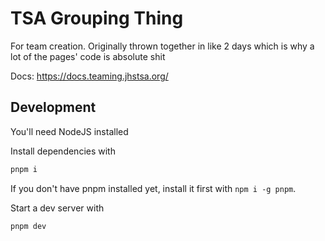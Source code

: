 # TSA Grouping Thing

For team creation. Originally thrown together in like 2 days which is why a lot of the pages' code is absolute shit

Docs: https://docs.teaming.jhstsa.org/

## Development

You'll need NodeJS installed

Install dependencies with

```sh
pnpm i
```

If you don't have pnpm installed yet, install it first with `npm i -g pnpm`.

Start a dev server with

```sh
pnpm dev
```
